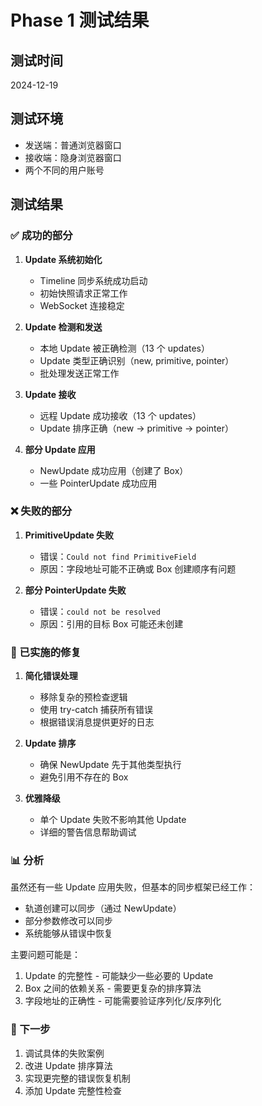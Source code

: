 # Phase 1 测试结果

## 测试时间
2024-12-19

## 测试环境
- 发送端：普通浏览器窗口
- 接收端：隐身浏览器窗口
- 两个不同的用户账号

## 测试结果

### ✅ 成功的部分

1. **Update 系统初始化**
   - Timeline 同步系统成功启动
   - 初始快照请求正常工作
   - WebSocket 连接稳定

2. **Update 检测和发送**
   - 本地 Update 被正确检测（13 个 updates）
   - Update 类型正确识别（new, primitive, pointer）
   - 批处理发送正常工作

3. **Update 接收**
   - 远程 Update 成功接收（13 个 updates）
   - Update 排序正确（new → primitive → pointer）

4. **部分 Update 应用**
   - NewUpdate 成功应用（创建了 Box）
   - 一些 PointerUpdate 成功应用

### ❌ 失败的部分

1. **PrimitiveUpdate 失败**
   - 错误：`Could not find PrimitiveField`
   - 原因：字段地址可能不正确或 Box 创建顺序有问题

2. **部分 PointerUpdate 失败**
   - 错误：`could not be resolved`
   - 原因：引用的目标 Box 可能还未创建

### 🔧 已实施的修复

1. **简化错误处理**
   - 移除复杂的预检查逻辑
   - 使用 try-catch 捕获所有错误
   - 根据错误消息提供更好的日志

2. **Update 排序**
   - 确保 NewUpdate 先于其他类型执行
   - 避免引用不存在的 Box

3. **优雅降级**
   - 单个 Update 失败不影响其他 Update
   - 详细的警告信息帮助调试

### 📊 分析

虽然还有一些 Update 应用失败，但基本的同步框架已经工作：
- 轨道创建可以同步（通过 NewUpdate）
- 部分参数修改可以同步
- 系统能够从错误中恢复

主要问题可能是：
1. Update 的完整性 - 可能缺少一些必要的 Update
2. Box 之间的依赖关系 - 需要更复杂的排序算法
3. 字段地址的正确性 - 可能需要验证序列化/反序列化

### 🚀 下一步

1. 调试具体的失败案例
2. 改进 Update 排序算法
3. 实现更完整的错误恢复机制
4. 添加 Update 完整性检查 